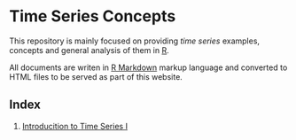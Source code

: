 # Time Series Concepts

This repository is mainly focused on providing *time series* examples, concepts and general
analysis of them in [R](https://www.r-project.org/).

All documents are writen in [R Markdown](https://rmarkdown.rstudio.com/) markup language and converted to HTML files to be served as part of this website.

## Index

1. [Introducition to Time Series I](build/concepts-p1.html)
